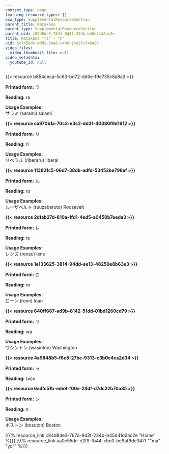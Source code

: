 ```yaml
---
content_type: page
learning_resource_types: []
ocw_type: SupplementalResourceSection
parent_title: Katakana
parent_type: SupplementalResourceSection
parent_uid: c84d8de3-767d-8d3f-234b-b45d41d2ac2e
title: Katakana "ra" - "n"
uid: 5c7d5bdc-4ddc-54a6-c499-13e25c748a05
video_files:
  video_thumbnail_file: null
video_metadata:
  youtube_id: null
---
```


{{< resource b854ceca-5c63-bd72-dd5e-f9e735c8a8a3 >}}

**Printed form:** ラ

**Reading:** ra

**Usage Examples:**  
サラミ (sarami) salami

**{{< resource ca970b1a-70c3-e3c2-dd31-40380f9d1912 >}}**

**Printed form:** リ

**Reading:** ri

**Usage Examples:**  
リベラル (riberaru) liberal

**{{< resource 113821c5-06d7-38db-adfd-53452be798af >}}**

**Printed form:** ル

**Reading:** ru

**Usage Examples:**  
ルーザベルト (ruuzaberuto) Roosevelt

**{{< resource 2dfab27d-810a-1fd1-4ed5-a0450b7eeda3 >}}**

**Printed form:** レ

**Reading:** re

**Usage Examples:**  
レンズ (renzu) lens

**{{< resource 1e133625-3814-94dd-ee13-48250e8b63e3 >}}**

**Printed form:** ロ

**Reading:** ro

**Usage Examples:**  
ローン (roon) loan

**{{< resource 640ff667-ad9b-8142-51dd-01bd1260cd79 >}}**

**Printed form:** ワ

**Reading:** wa

**Usage Examples:**  
ワシントン (wasinton) Washington

**{{< resource 4a9848b5-f6c8-27bc-9313-c3b0c4ca2d34 >}}**

**Printed form:** ヲ

**Reading:** (w)o

**{{< resource 6adfc51b-ede9-f00e-24df-d7dc22b70a35 >}}**

**Printed form:** ン

**Reading:** n

**Usage Examples:**  
ボストン (bosuton) Boston

  
\[{{% resource_link c84d8de3-767d-8d3f-234b-b45d41d2ac2e "Home" %}}\] \[{{% resource_link aa0c55de-c2f9-fb44-cbc0-be9af9de347f "\"ma\" - \"yo\"" %}}\]